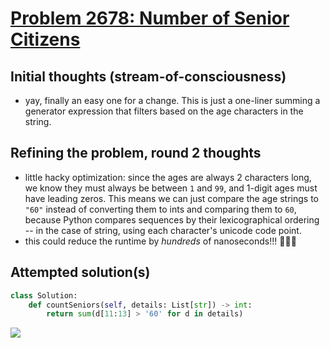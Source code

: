 # [Problem 2678: Number of Senior Citizens](https://leetcode.com/problems/number-of-senior-citizens/description/?envType=daily-question)

## Initial thoughts (stream-of-consciousness)

- yay, finally an easy one for a change. This is just a one-liner summing a generator expression that filters based on the age characters in the string.

## Refining the problem, round 2 thoughts

- little hacky optimization: since the ages are always 2 characters long, we know they must always be between `1` and `99`, and 1-digit ages must have leading zeros. This means we can just compare the age strings to `"60"` instead of converting them to ints and comparing them to `60`, because Python compares sequences by their lexicographical ordering -- in the case of string, using each character's unicode code point.
- this could reduce the runtime by *hundreds* of nanoseconds!!! 🏃‍♂️💨

## Attempted solution(s)

```python
class Solution:
    def countSeniors(self, details: List[str]) -> int:
        return sum(d[11:13] > '60' for d in details)
```

![](https://github.com/user-attachments/assets/ce9815a7-4ed1-421f-96ca-84bf07571bd6)
